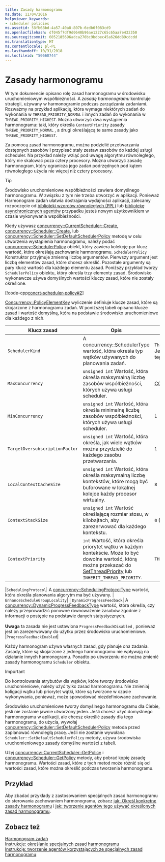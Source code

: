 ```yaml
---
title: Zasady harmonogramu
ms.date: 11/04/2016
helpviewer_keywords:
- scheduler policies
ms.assetid: 58fb68bd-4a57-40a8-807b-6edb6f083cd9
ms.openlocfilehash: df045f7df9d0640b96ae1227c65c65aa7e432350
ms.sourcegitcommit: 6052185696adca270bc9bdbec45a626dd89cdcdd
ms.translationtype: MT
ms.contentlocale: pl-PL
ms.lasthandoff: 10/31/2018
ms.locfileid: "50668744"
---
```

# <a name="scheduler-policies"></a>Zasady harmonogramu

W tym dokumencie opisano rolę zasad harmonogramu w środowisku uruchomieniowym współbieżności. A *zasadę harmonogramu* kontroluje strategii, używany w harmonogramie podczas zarządzania zadaniami. Rozważmy na przykład aplikację, która wymaga niektórych zadań do wykonania w `THREAD_PRIORITY_NORMAL` i innych zadań do wykonania w `THREAD_PRIORITY_HIGHEST`.  Można utworzyć dwa wystąpienia harmonogramu: taki, który określa `ContextPriority` zasady `THREAD_PRIORITY_NORMAL` , a drugi określającą te same zasady jako `THREAD_PRIORITY_HIGHEST`.

Za pomocą zasad harmonogramu, można podzielić przetwarzania dostępnych zasobów i przypisać stały zestaw zasobów do każdej usługi scheduler. Na przykład należy wziąć pod uwagę algorytmu równoległego, który nie skalować poza cztery procesory. Można utworzyć zasadę harmonogram, który ogranicza jego zadań podrzędnych pod kątem równoległego użycia nie więcej niż cztery procesory.

> [!TIP]
>  Środowisko uruchomieniowe współbieżności zawiera domyślnego harmonogramu. W związku z tym nie trzeba utworzyć w aplikacji. Ponieważ Harmonogram zadań ułatwia dostrajania wydajności aplikacji, zalecamy rozpoczęcie od [biblioteki wzorców równoległych (PPL)](../../parallel/concrt/parallel-patterns-library-ppl.md) lub [bibliotekę asynchronicznych agentów](../../parallel/concrt/asynchronous-agents-library.md) przypadku jesteś nowym użytkownikiem w czasie wykonywania współbieżności.

Kiedy używasz [concurrency::CurrentScheduler::Create](reference/currentscheduler-class.md#create), [concurrency::Scheduler::Create](reference/scheduler-class.md#create), lub [concurrency::Scheduler::SetDefaultSchedulerPolicy](reference/scheduler-class.md#setdefaultschedulerpolicy) metodę w celu utworzenia wystąpienia harmonogramu, należy podać [concurrency::SchedulerPolicy](../../parallel/concrt/reference/schedulerpolicy-class.md) obiekt, który zawiera kolekcję par klucz wartość, które określają zachowanie harmonogramu. `SchedulerPolicy` Konstruktor przyjmuje zmienną liczbę argumentów. Pierwszy argument jest liczbą elementów zasad, które chcesz określić. Pozostałe argumenty są pary klucz wartość dla każdego elementu zasad. Poniższy przykład tworzy `SchedulerPolicy` obiektu, który określa trzy elementy zasad. Środowisko wykonawcze używa domyślnych wartości kluczy zasad, które nie zostały określone.

[!code-cpp[concrt-scheduler-policy#2](../../parallel/concrt/codesnippet/cpp/scheduler-policies_1.cpp)]

[Concurrency::PolicyElementKey](reference/concurrency-namespace-enums.md#policyelementkey) wyliczenie definiuje klucze zasad, które są skojarzone z harmonogramu zadań. W poniższej tabeli opisano klucze zasad i wartość domyślną, która na podstawie środowisko uruchomieniowe dla każdego z nich.

|Klucz zasad|Opis|Wartość domyślna|
|----------------|-----------------|-------------------|
|`SchedulerKind`|A [concurrency::SchedulerType](reference/concurrency-namespace-enums.md#schedulertype) wartość, która określa typ wątków używanych do planowania zadań.|`ThreadScheduler` (Użyj wątków normalny). Jest to jedyna prawidłowa wartość dla tego klucza.|
|`MaxConcurrency`|`unsigned int` Wartość, która określa maksymalną liczbę zasobów współbieżności, których używa usługi scheduler.|[CONCURRENCY::MaxExecutionResources](reference/concurrency-namespace-constants1.md#maxexecutionresources)|
|`MinConcurrency`|`unsigned int` Wartość, która określa minimalną liczbę zasobów współbieżności, których używa usługi scheduler.|`1`|
|`TargetOversubscriptionFactor`|`unsigned int` Wartość, która określa, jak wiele wątków można przydzielić do każdego zasobu przetwarzania.|`1`|
|`LocalContextCacheSize`|`unsigned int` Wartość, która określa maksymalną liczbę kontekstów, które mogą być buforowane w lokalnej kolejce każdy procesor wirtualny.|`8`|
|`ContextStackSize`|`unsigned int` Wartość określającą rozmiar stosu, w kilobajtach, aby zarezerwować dla każdego kontekstu.|`0` (Użyj domyślny rozmiar stosu)|
|`ContextPriority`|`int` Wartość, która określa priorytet wątku w każdym kontekście. Może to być dowolna wartość, którą można przekazać do [SetThreadPriority](/windows/desktop/api/processthreadsapi/nf-processthreadsapi-setthreadpriority) lub `INHERIT_THREAD_PRIORITY`.|`THREAD_PRIORITY_NORMAL`|

|`SchedulingProtocol`| A [concurrency::SchedulingProtocolType](reference/concurrency-namespace-enums.md#schedulingprotocoltype) wartość, która określa planowania algorytm ma być używany. | `EnhanceScheduleGroupLocality`| | `DynamicProgressFeedback`| A [concurrency::DynamicProgressFeedbackType](reference/concurrency-namespace-enums.md#dynamicprogressfeedbacktype) wartość, która określa, czy należy przeprowadzić ponowne równoważenie zasobów zgodnie z informacji o postępie na podstawie danych statystycznych.<br /><br /> **Uwaga** ta zasada nie jest ustawiona `ProgressFeedbackDisabled` , ponieważ jest on zarezerwowany do użytku przez środowisko uruchomieniowe. |`ProgressFeedbackEnabled`|

Każdy harmonogram używa własnych zasad, gdy planuje ona zadania. Zasady, które są skojarzone z jednego harmonogramu nie wpływają na działanie innych harmonogramu. Ponadto po utworzeniu nie można zmienić zasady harmonogramu `Scheduler` obiektu.

> [!IMPORTANT]
>  Do kontrolowania atrybutów dla wątków, które tworzy środowisko uruchomieniowe, należy użyć tylko zasad harmonogramu. Nie zmieniaj koligacji wątku lub priorytet wątki, które są tworzone w czasie wykonywania, ponieważ, może spowodować niezdefiniowane zachowanie.

Środowisko uruchomieniowe tworzy domyślnego harmonogramu dla Ciebie, jeśli nie zostanie jawnie utworzony jeden. Jeśli chcesz użyć domyślnego harmonogramu w aplikacji, ale chcesz określić zasady dla tego harmonogramu, do użycia, wywołaj [concurrency::Scheduler::SetDefaultSchedulerPolicy](reference/scheduler-class.md#setdefaultschedulerpolicy) metoda przed zaplanować równoległą pracę. Jeśli nie zostanie wywołana `Scheduler::SetDefaultSchedulerPolicy` metody, używa środowiska uruchomieniowego zasady domyślne wartości z tabeli.

Użyj [concurrency::CurrentScheduler::GetPolicy](reference/currentscheduler-class.md#getpolicy) i [concurrency::Scheduler::GetPolicy](reference/scheduler-class.md#getpolicy) metody, aby pobrać kopię zasadę harmonogramu. Wartości zasad, które z tych metod może różnić się od wartości zasad, które można określić podczas tworzenia harmonogramu.

## <a name="example"></a>Przykład

Aby zbadać przykłady z zastosowaniem specjalnych zasad harmonogramu do sterowania zachowaniem harmonogramu, zobacz [jak: Określ konkretne zasady harmonogramu](../../parallel/concrt/how-to-specify-specific-scheduler-policies.md) i [jak: tworzenie agentów tego używać określonych zasad harmonogramu](../../parallel/concrt/how-to-create-agents-that-use-specific-scheduler-policies.md).

## <a name="see-also"></a>Zobacz też

[Harmonogram zadań](../../parallel/concrt/task-scheduler-concurrency-runtime.md)<br/>
[Instrukcje: określanie specjalnych zasad harmonogramu](../../parallel/concrt/how-to-specify-specific-scheduler-policies.md)<br/>
[Instrukcje: tworzenie agentów korzystających ze specjalnych zasad harmonogramu](../../parallel/concrt/how-to-create-agents-that-use-specific-scheduler-policies.md)

